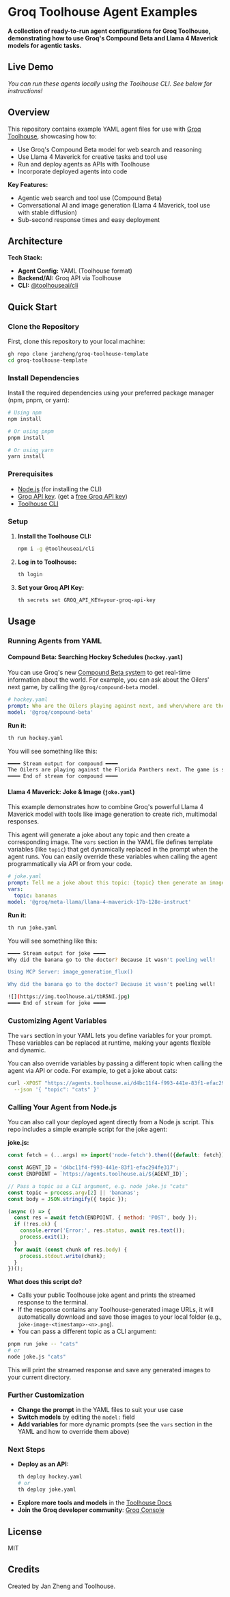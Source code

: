 # Groq Toolhouse Agent Examples

**A collection of ready-to-run agent configurations for Groq Toolhouse, demonstrating how to use Groq's Compound Beta and Llama 4 Maverick models for agentic tasks.**

## Live Demo

*You can run these agents locally using the Toolhouse CLI. See below for instructions!*

## Overview

This repository contains example YAML agent files for use with [Groq Toolhouse](https://toolhouse.ai/), showcasing how to:
- Use Groq's Compound Beta model for web search and reasoning
- Use Llama 4 Maverick for creative tasks and tool use
- Run and deploy agents as APIs with Toolhouse
- Incorporate deployed agents into code

**Key Features:**
- Agentic web search and tool use (Compound Beta)
- Conversational AI and image generation (Llama 4 Maverick, tool use with stable diffusion)
- Sub-second response times and easy deployment

## Architecture

**Tech Stack:**
- **Agent Config:** YAML (Toolhouse format)
- **Backend/AI:** Groq API via Toolhouse
- **CLI:** [@toolhouseai/cli](https://www.npmjs.com/package/@toolhouseai/cli)


## Quick Start

### Clone the Repository

First, clone this repository to your local machine:

```bash
gh repo clone janzheng/groq-toolhouse-template
cd groq-toolhouse-template
```

### Install Dependencies

Install the required dependencies using your preferred package manager (npm, pnpm, or yarn):

```bash
# Using npm
npm install

# Or using pnpm
pnpm install

# Or using yarn
yarn install
```

### Prerequisites
- [Node.js](https://nodejs.org/) (for installing the CLI)
- [Groq API key](https://console.groq.com/keys). (get a [free Groq API key](https://console.groq.com/keys))
- [Toolhouse CLI](https://www.npmjs.com/package/@toolhouseai/cli)

### Setup

1. **Install the Toolhouse CLI:**
   ```bash
   npm i -g @toolhouseai/cli
   ```
2. **Log in to Toolhouse:**
   ```bash
   th login
   ```
3. **Set your Groq API Key:**
   ```bash
   th secrets set GROQ_API_KEY=your-groq-api-key
   ```

## Usage

### Running Agents from YAML

#### Compound Beta: Searching Hockey Schedules (`hockey.yaml`)

You can use Groq's new [Compound Beta system](https://console.groq.com/docs/agentic-tooling/compound-beta) to get real-time information about the world. For example, you can ask about the Oilers' next game, by calling the `@groq/compound-beta` model.

```yaml
# hockey.yaml
prompt: Who are the Oilers playing against next, and when/where are they playing?
model: '@groq/compound-beta'
```

**Run it:**
```bash
th run hockey.yaml
```

You will see something like this:
```bash
━━━━ Stream output for compound ━━━━
The Oilers are playing against the Florida Panthers next. The game is scheduled for June 12, 2025, at Amerant Bank Arena.
━━━━ End of stream for compound ━━━━
```

#### Llama 4 Maverick: Joke & Image (`joke.yaml`)
This example demonstrates how to combine Groq's powerful Llama 4 Maverick model with tools like image generation to create rich, multimodal responses.

This agent will generate a joke about any topic and then create a corresponding image. The `vars` section in the YAML file defines template variables (like `topic`) that get dynamically replaced in the prompt when the agent runs. You can easily override these variables when calling the agent programmatically via API or from your code.

```yaml
# joke.yaml
prompt: Tell me a joke about this topic: {topic} then generate an image!
vars:
  topic: bananas
model: '@groq/meta-llama/llama-4-maverick-17b-128e-instruct'
```

**Run it:**
```bash
th run joke.yaml
```

You will see something like this:
```bash
━━━━ Stream output for joke ━━━━
Why did the banana go to the doctor? Because it wasn't peeling well!

Using MCP Server: image_generation_flux()

Why did the banana go to the doctor? Because it wasn't peeling well!

![](https://img.toolhouse.ai/tbR5NI.jpg)
━━━━ End of stream for joke ━━━━
```

### Customizing Agent Variables

The `vars` section in your YAML lets you define variables for your prompt. These variables can be replaced at runtime, making your agents flexible and dynamic.

You can also override variables by passing a different topic when calling the agent via API or code. For example, to get a joke about cats:

```bash
curl -XPOST "https://agents.toolhouse.ai/d4bc11f4-f993-441e-83f1-efac294fe317" \
  --json '{ "topic": "cats" }'
```

### Calling Your Agent from Node.js

You can also call your deployed agent directly from a Node.js script. This repo includes a simple example script for the joke agent:

**joke.js:**
```js
const fetch = (...args) => import('node-fetch').then(({default: fetch}) => fetch(...args));

const AGENT_ID = 'd4bc11f4-f993-441e-83f1-efac294fe317';
const ENDPOINT = `https://agents.toolhouse.ai/${AGENT_ID}`;

// Pass a topic as a CLI argument, e.g. node joke.js "cats"
const topic = process.argv[2] || 'bananas';
const body = JSON.stringify({ topic });

(async () => {
  const res = await fetch(ENDPOINT, { method: 'POST', body });
  if (!res.ok) {
    console.error('Error:', res.status, await res.text());
    process.exit(1);
  }
  for await (const chunk of res.body) {
    process.stdout.write(chunk);
  }
})();
```

**What does this script do?**
- Calls your public Toolhouse joke agent and prints the streamed response to the terminal.
- If the response contains any Toolhouse-generated image URLs, it will automatically download and save those images to your local folder (e.g., `joke-image-<timestamp>-<n>.png`).
- You can pass a different topic as a CLI argument:

```bash
pnpm run joke -- "cats"
# or
node joke.js "cats"
```

This will print the streamed response and save any generated images to your current directory.

### Further Customization
- **Change the prompt** in the YAML files to suit your use case
- **Switch models** by editing the `model:` field
- **Add variables** for more dynamic prompts (see the `vars` section in the YAML and how to override them above)

### Next Steps
- **Deploy as an API:**
  ```bash
  th deploy hockey.yaml
  # or
  th deploy joke.yaml
  ```
- **Explore more tools and models** in the [Toolhouse Docs](https://docs.toolhouse.ai/)
- **Join the Groq developer community**: [Groq Console](https://console.groq.com)

## License
MIT

## Credits
Created by Jan Zheng and Toolhouse.
